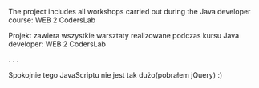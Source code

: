 
The project includes all workshops carried out during the Java developer course: WEB 2 CodersLab

Projekt zawiera wszystkie warsztaty realizowane podczas kursu Java developer: WEB 2 CodersLab

.
.
.

Spokojnie tego JavaScriptu nie jest tak dużo(pobrałem jQuery) :)
